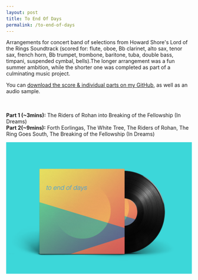 ```yaml
---
layout: post
title: To End Of Days
permalink: /to-end-of-days
---
```

<p class="text-justify">
  Arrangements for concert band of selections from Howard Shore's Lord of the Rings Soundtrack (scored for: flute, oboe, Bb clarinet, alto sax, tenor sax, french horn, Bb trumpet, trombone, baritone, tuba, double bass, timpani, suspended cymbal, bells).The longer arrangement was a fun summer ambition, while the shorter one was completed as part of a culminating music project. 

  You can <a href="https://github.com/theresama/to-end-of-days" target="_parent">download the score & individual parts on my GitHub</a>, as well as an audio sample. 

  <br><br>
  <b>Part 1 (~3mins):</b> The Riders of Rohan into Breaking of the Fellowship (In Dreams)
  <br>
  <b>Part 2(~9mins):</b> Forth Eorlingas, The White Tree, The Riders of Rohan, The Ring Goes South, The Breaking of the Fellowship (In Dreams)
</p>

<img src="../assets/images/lotr.png">

